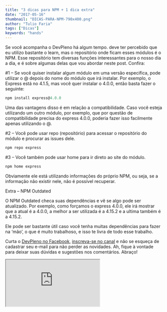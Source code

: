 ```yaml
---
title: "3 dicas para NPM + 1 dica extra"
date: "2017-05-16"
thumbnail: "DICAS-PARA-NPM-790x400.png"
author: "Tulio Faria"
tags: ["Dicas"]
keywords: "hands"
---
```



Se você acompanha o DevPleno há algum tempo. deve ter percebido que eu utilizo bastante o learn, mas o repositório onde ficam esses módulos é o NPM. Esse repositório tem diversas funções interessantes para o nosso dia a dia, e é sobre algumas delas que vou abordar neste post.  Confira:

#1 – Se você quiser instalar algum módulo em uma versão especifica, pode utilizar o @ depois do nome do módulo que irá instalar. Por exemplo, o Express está no 4.1.5, mas você quer instalar o 4.0.0, então basta fazer o seguinte:

```jsx {numberLines: true}
npm install express@4.0.0
```

Uma das vantagens disso é em relação a compatibilidade. Caso você esteja utilizando um outro módulo, por exemplo,  que por questão de compatibilidade precisa do express 4.0.0, poderia fazer isso facilmente apenas utilizando o @.

 

#2 – Você pode usar repo (repositório) para acessar o repositório do módulo e procurar as issues dele.

```jsx {numberLines: true}
npm repo express
 ```

#3 – Você também pode usar home para ir direto ao site do módulo.

```jsx {numberLines: true}
npm home express
```

Obviamente ele está utilizando informações do próprio NPM, ou seja, se a informação não existir nele, não é possível recuperar.

 

Extra – NPM Outdated

O NPM Outdated checa suas dependências e vê se algo pode ser atualizado. Por exemplo, como forçamos o express 4.0.0, ele irá mostrar que a atual é a 4.0.0, a melhor a ser utilizada é a 4.15.2 e a ultima também é a 4.15.2.

Ele pode ser bastante útil caso você tenha muitas dependências para fazer na ‘mão’, o que é muito trabalhoso, e isso te livra de todo esse trabalho.

  Curta o [DevPleno no Facebook](https://www.facebook.com/devpleno), [inscreva-se no canal](https://www.youtube.com/devplenocom) e não se esqueça de cadastrar seu e-mail para não perder as novidades. Ah, fique à vontade para deixar suas dúvidas e sugestões nos comentários. Abraço!


<div class="embed-responsive embed-responsive-16by9"> <iframe class="embed-responsive-item" src="https://www.youtube.com/embed/XR4iMcOKvkg" allowfullscreen></iframe> </div>